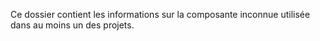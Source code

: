 Ce dossier contient les informations sur la composante inconnue utilisée dans au moins un des projets. 
